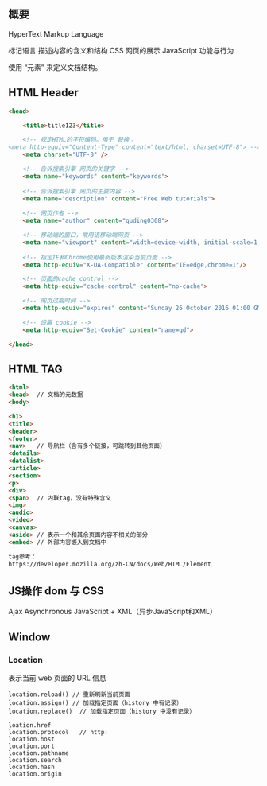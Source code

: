 
## 概要
HyperText Markup Language

标记语言 描述内容的含义和结构
CSS 网页的展示
JavaScript 功能与行为

使用 “元素” 来定义文档结构。


## HTML Header

``` html
<head>

	<title>title123</title>

	<!-- 规定HTML的字符编码。用于 替换：
<meta http-equiv="Content-Type" content="text/html; charset=UTF-8"> -->
	<meta charset="UTF-8" />

	<!-- 告诉搜索引擎 网页的关键字 -->
	<meta name="keywords" content="keywords">
	
	<!-- 告诉搜索引擎 网页的主要内容 -->
	<meta name="description" content="Free Web tutorials">
	
	<!-- 网页作者 -->
	<meta name="author" content="quding0308">

	<!-- 移动端的窗口，常用语移动端网页 -->
	<meta name="viewport" content="width=device-width, initial-scale=1,maximum-scale=1, user-scalable=no">
	
	<!-- 指定IE和Chrome使用最新版本渲染当前页面 -->
	<meta http-equiv="X-UA-Compatible" content="IE=edge,chrome=1"/> 

	<!-- 页面的cache control -->
	<meta http-equiv="cache-control" content="no-cache">

	<!-- 网页过期时间 -->
	<meta http-equiv="expires" content="Sunday 26 October 2016 01:00 GMT" />

	<!-- 设置 cookie -->
	<meta http-equiv="Set-Cookie" content="name=qd">

</head>
```

## HTML TAG

``` html
<html>
<head>  // 文档的元数据
<body>

<h1>
<title>
<header>
<footer>
<nav>   // 导航栏（含有多个链接，可跳转到其他页面）
<details>
<datalist>
<article>
<section>
<p>
<div>
<span>  // 内联tag，没有特殊含义
<img>
<audio>
<video>
<canvas>
<aside> // 表示一个和其余页面内容不相关的部分
<embed> // 外部内容嵌入到文档中

tag参考：
https://developer.mozilla.org/zh-CN/docs/Web/HTML/Element
```



## JS操作 dom 与 CSS


Ajax 
Asynchronous JavaScript + XML（异步JavaScript和XML）

## Window

### Location

表示当前 web 页面的 URL 信息

```
location.reload() // 重新刷新当前页面
location.assign() // 加载指定页面（history 中有记录）
location.replace()  // 加载指定页面（history 中没有记录）

loation.href
location.protocol   // http:
location.host
location.port
location.pathname
location.search
location.hash
location.origin
```

